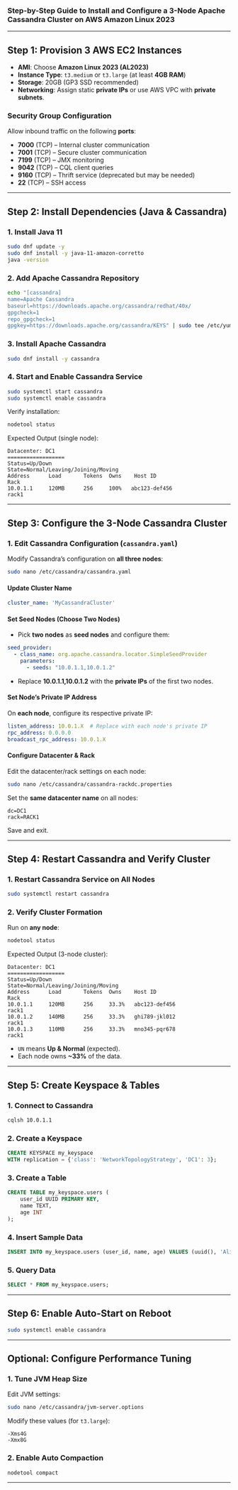 ### **Step-by-Step Guide to Install and Configure a 3-Node Apache Cassandra Cluster on AWS Amazon Linux 2023**

---

## **Step 1: Provision 3 AWS EC2 Instances**
- **AMI**: Choose **Amazon Linux 2023 (AL2023)**
- **Instance Type**: `t3.medium` or `t3.large` (at least **4GB RAM**)
- **Storage**: 20GB (GP3 SSD recommended)
- **Networking**: Assign static **private IPs** or use AWS VPC with **private subnets**.

### **Security Group Configuration**
Allow inbound traffic on the following **ports**:
- **7000** (TCP) – Internal cluster communication
- **7001** (TCP) – Secure cluster communication
- **7199** (TCP) – JMX monitoring
- **9042** (TCP) – CQL client queries
- **9160** (TCP) – Thrift service (deprecated but may be needed)
- **22** (TCP) – SSH access

---

## **Step 2: Install Dependencies (Java & Cassandra)**
### **1. Install Java 11**
```sh
sudo dnf update -y
sudo dnf install -y java-11-amazon-corretto
java -version
```

### **2. Add Apache Cassandra Repository**
```sh
echo "[cassandra]
name=Apache Cassandra
baseurl=https://downloads.apache.org/cassandra/redhat/40x/
gpgcheck=1
repo_gpgcheck=1
gpgkey=https://downloads.apache.org/cassandra/KEYS" | sudo tee /etc/yum.repos.d/cassandra.repo
```

### **3. Install Apache Cassandra**
```sh
sudo dnf install -y cassandra
```

### **4. Start and Enable Cassandra Service**
```sh
sudo systemctl start cassandra
sudo systemctl enable cassandra
```

Verify installation:
```sh
nodetool status
```
Expected Output (single node):
```
Datacenter: DC1
==================
Status=Up/Down
State=Normal/Leaving/Joining/Moving
Address      Load       Tokens  Owns    Host ID                               Rack
10.0.1.1     120MB      256     100%   abc123-def456                        rack1
```

---

## **Step 3: Configure the 3-Node Cassandra Cluster**
### **1. Edit Cassandra Configuration (`cassandra.yaml`)**
Modify Cassandra’s configuration on **all three nodes**:

```sh
sudo nano /etc/cassandra/cassandra.yaml
```

#### **Update Cluster Name**
```yaml
cluster_name: 'MyCassandraCluster'
```

#### **Set Seed Nodes (Choose Two Nodes)**
- Pick **two nodes** as **seed nodes** and configure them:
```yaml
seed_provider:
  - class_name: org.apache.cassandra.locator.SimpleSeedProvider
    parameters:
      - seeds: "10.0.1.1,10.0.1.2"
```
- Replace **10.0.1.1,10.0.1.2** with the **private IPs** of the first two nodes.

#### **Set Node’s Private IP Address**
On **each node**, configure its respective private IP:
```yaml
listen_address: 10.0.1.X  # Replace with each node's private IP
rpc_address: 0.0.0.0
broadcast_rpc_address: 10.0.1.X
```

#### **Configure Datacenter & Rack**
Edit the datacenter/rack settings on each node:
```sh
sudo nano /etc/cassandra/cassandra-rackdc.properties
```
Set the **same datacenter name** on all nodes:
```
dc=DC1
rack=RACK1
```

Save and exit.

---

## **Step 4: Restart Cassandra and Verify Cluster**
### **1. Restart Cassandra Service on All Nodes**
```sh
sudo systemctl restart cassandra
```

### **2. Verify Cluster Formation**
Run on **any node**:
```sh
nodetool status
```

Expected Output (3-node cluster):
```
Datacenter: DC1
==================
Status=Up/Down
State=Normal/Leaving/Joining/Moving
Address      Load       Tokens  Owns    Host ID                               Rack
10.0.1.1     120MB      256     33.3%   abc123-def456                        rack1
10.0.1.2     140MB      256     33.3%   ghi789-jkl012                        rack1
10.0.1.3     110MB      256     33.3%   mno345-pqr678                        rack1
```
- `UN` means **Up & Normal** (expected).
- Each node owns **~33%** of the data.

---

## **Step 5: Create Keyspace & Tables**
### **1. Connect to Cassandra**
```sh
cqlsh 10.0.1.1
```

### **2. Create a Keyspace**
```sql
CREATE KEYSPACE my_keyspace
WITH replication = {'class': 'NetworkTopologyStrategy', 'DC1': 3};
```

### **3. Create a Table**
```sql
CREATE TABLE my_keyspace.users (
    user_id UUID PRIMARY KEY,
    name TEXT,
    age INT
);
```

### **4. Insert Sample Data**
```sql
INSERT INTO my_keyspace.users (user_id, name, age) VALUES (uuid(), 'Alice', 30);
```

### **5. Query Data**
```sql
SELECT * FROM my_keyspace.users;
```

---

## **Step 6: Enable Auto-Start on Reboot**
```sh
sudo systemctl enable cassandra
```

---

## **Optional: Configure Performance Tuning**
### **1. Tune JVM Heap Size**
Edit JVM settings:
```sh
sudo nano /etc/cassandra/jvm-server.options
```
Modify these values (for `t3.large`):
```
-Xms4G
-Xmx8G
```

### **2. Enable Auto Compaction**
```sh
nodetool compact
```

---

